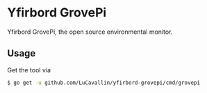 # Yfirbord GrovePi
Yfirbord GrovePi, the open source environmental monitor.


## Usage

Get the tool via

```sh
$ go get -u github.com/LuCavallin/yfirbord-grovepi/cmd/grovepi
```
